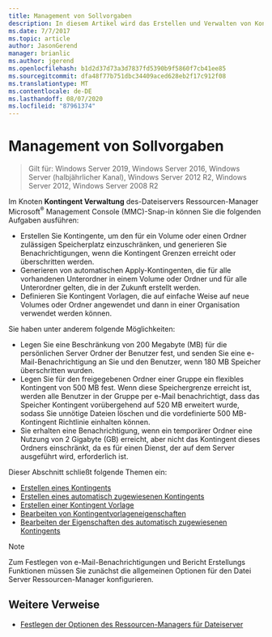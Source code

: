 ```yaml
---
title: Management von Sollvorgaben
description: In diesem Artikel wird das Erstellen und Verwalten von Kontingenten beschrieben.
ms.date: 7/7/2017
ms.topic: article
author: JasonGerend
manager: brianlic
ms.author: jgerend
ms.openlocfilehash: b1d2d37d73a3d7837fd5390b9f5860f7cb41ee85
ms.sourcegitcommit: dfa48f77b751dbc34409aced628eb2f17c912f08
ms.translationtype: MT
ms.contentlocale: de-DE
ms.lasthandoff: 08/07/2020
ms.locfileid: "87961374"
---
```

# <a name="quota-management"></a>Management von Sollvorgaben

> Gilt für: Windows Server 2019, Windows Server 2016, Windows Server (halbjährlicher Kanal), Windows Server 2012 R2, Windows Server 2012, Windows Server 2008 R2

Im Knoten **Kontingent Verwaltung** des-Dateiservers Ressourcen-Manager Microsoft<sup>®</sup> Management Console (MMC)-Snap-in können Sie die folgenden Aufgaben ausführen:

-   Erstellen Sie Kontingente, um den für ein Volume oder einen Ordner zulässigen Speicherplatz einzuschränken, und generieren Sie Benachrichtigungen, wenn die Kontingent Grenzen erreicht oder überschritten werden.
-   Generieren von automatischen Apply-Kontingenten, die für alle vorhandenen Unterordner in einem Volume oder Ordner und für alle Unterordner gelten, die in der Zukunft erstellt werden.
-   Definieren Sie Kontingent Vorlagen, die auf einfache Weise auf neue Volumes oder Ordner angewendet und dann in einer Organisation verwendet werden können.

Sie haben unter anderem folgende Möglichkeiten:

-   Legen Sie eine Beschränkung von 200 Megabyte (MB) für die persönlichen Server Ordner der Benutzer fest, und senden Sie eine e-Mail-Benachrichtigung an Sie und den Benutzer, wenn 180 MB Speicher überschritten wurden.
-   Legen Sie für den freigegebenen Ordner einer Gruppe ein flexibles Kontingent von 500 MB fest. Wenn diese Speichergrenze erreicht ist, werden alle Benutzer in der Gruppe per e-Mail benachrichtigt, dass das Speicher Kontingent vorübergehend auf 520 MB erweitert wurde, sodass Sie unnötige Dateien löschen und die vordefinierte 500 MB-Kontingent Richtlinie einhalten können.
-   Sie erhalten eine Benachrichtigung, wenn ein temporärer Ordner eine Nutzung von 2 Gigabyte (GB) erreicht, aber nicht das Kontingent dieses Ordners einschränkt, da es für einen Dienst, der auf dem Server ausgeführt wird, erforderlich ist.

Dieser Abschnitt schließt folgende Themen ein:

-   [Erstellen eines Kontingents](create-quota.md)
-   [Erstellen eines automatisch zugewiesenen Kontingents](create-auto-apply-quota.md)
-   [Erstellen einer Kontingent Vorlage](create-quota-template.md)
-   [Bearbeiten von Kontingentvorlageneigenschaften](edit-quota-template-properties.md)
-   [Bearbeiten der Eigenschaften des automatisch zugewiesenen Kontingents](edit-auto-apply-quota-properties.md)

> [!Note]
> Zum Festlegen von e-Mail-Benachrichtigungen und Bericht Erstellungs Funktionen müssen Sie zunächst die allgemeinen Optionen für den Datei Server Ressourcen-Manager konfigurieren.

## <a name="additional-references"></a>Weitere Verweise

-   [Festlegen der Optionen des Ressourcen-Managers für Dateiserver](setting-file-server-resource-manager-options.md)


